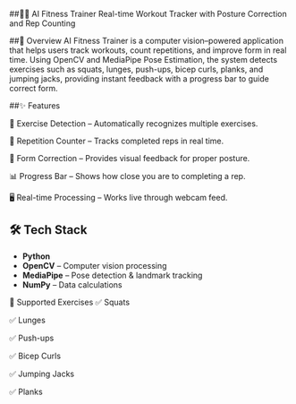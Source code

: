 ##🏋️‍♂️ AI Fitness Trainer
Real-time Workout Tracker with Posture Correction and Rep Counting

##📌 Overview
AI Fitness Trainer is a computer vision–powered application that helps users track workouts, count repetitions, and improve form in real time.
Using OpenCV and MediaPipe Pose Estimation, the system detects exercises such as squats, lunges, push-ups, bicep curls, planks, and jumping jacks, providing instant feedback with a progress bar to guide correct form.

##✨ Features

🎯 Exercise Detection – Automatically recognizes multiple exercises.

🔢 Repetition Counter – Tracks completed reps in real time.

📏 Form Correction – Provides visual feedback for proper posture.

📊 Progress Bar – Shows how close you are to completing a rep.

🖥 Real-time Processing – Works live through webcam feed.


## 🛠️ Tech Stack
- **Python**
- **OpenCV** – Computer vision processing
- **MediaPipe** – Pose detection & landmark tracking
- **NumPy** – Data calculations

📌 Supported Exercises
✅ Squats

✅ Lunges

✅ Push-ups

✅ Bicep Curls

✅ Jumping Jacks

✅ Planks

